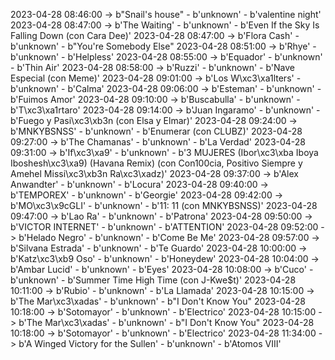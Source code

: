 2023-04-28 08:46:00 -> b"Snail's house" - b'unknown' - b'valentine night'
2023-04-28 08:47:00 -> b'The Waiting' - b'unknown' - b'Even If the Sky Is Falling Down (con Cara Dee)'
2023-04-28 08:47:00 -> b'Flora Cash' - b'unknown' - b"You're Somebody Else"
2023-04-28 08:51:00 -> b'Rhye' - b'unknown' - b'Helpless'
2023-04-28 08:55:00 -> b'Equador' - b'unknown' - b'Thin Air'
2023-04-28 08:58:00 -> b'Ruzzi' - b'unknown' - b'Nave Especial (con Meme)'
2023-04-28 09:01:00 -> b'Los W\xc3\xa1lters' - b'unknown' - b'Calma'
2023-04-28 09:06:00 -> b'Esteman' - b'unknown' - b'Fuimos Amor'
2023-04-28 09:10:00 -> b'Buscabulla' - b'unknown' - b'T\xc3\xa1rtaro'
2023-04-28 09:14:00 -> b'Juan Ingaramo' - b'unknown' - b'Fuego y Pasi\xc3\xb3n (con Elsa y Elmar)'
2023-04-28 09:24:00 -> b'MNKYBSNSS' - b'unknown' - b'Enumerar (con CLUBZ)'
2023-04-28 09:27:00 -> b'The Chamanas' - b'unknown' - b'La Verdad'
2023-04-28 09:31:00 -> b'If\xc3\xa9' - b'unknown' - b'3 MUJERES (Ibor\xc3\xba Iboya Iboshesh\xc3\xa9) (Havana Remix) (con Con100cia, Positivo Siempre y Amehel Missi\xc3\xb3n Ra\xc3\xadz)'
2023-04-28 09:37:00 -> b'Alex Anwandter' - b'unknown' - b'Locura'
2023-04-28 09:40:00 -> b'TEMPOREX' - b'unknown' - b'Georgie'
2023-04-28 09:42:00 -> b'MO\xc3\x9cGLI' - b'unknown' - b'11: 11 (con MNKYBSNSS)'
2023-04-28 09:47:00 -> b'Lao Ra' - b'unknown' - b'Patrona'
2023-04-28 09:50:00 -> b'VICTOR INTERNET' - b'unknown' - b'ATTENTION'
2023-04-28 09:52:00 -> b'Helado Negro' - b'unknown' - b'Come Be Me'
2023-04-28 09:57:00 -> b'Silvana Estrada' - b'unknown' - b'Te Guardo'
2023-04-28 10:00:00 -> b'Katz\xc3\xb9 Oso' - b'unknown' - b'Honeydew'
2023-04-28 10:04:00 -> b'Ambar Lucid' - b'unknown' - b'Eyes'
2023-04-28 10:08:00 -> b'Cuco' - b'unknown' - b'Summer Time High Time (con J-Kwe$t)'
2023-04-28 10:11:00 -> b'Rubio' - b'unknown' - b'La Llamada'
2023-04-28 10:15:00 -> b'The Mar\xc3\xadas' - b'unknown' - b"I Don't Know You"
2023-04-28 10:18:00 -> b'Sotomayor' - b'unknown' - b'Electrico'
2023-04-28 10:15:00 -> b'The Mar\xc3\xadas' - b'unknown' - b"I Don't Know You"
2023-04-28 10:18:00 -> b'Sotomayor' - b'unknown' - b'Electrico'
2023-04-28 11:34:00 -> b'A Winged Victory for the Sullen' - b'unknown' - b'Atomos VIII'

